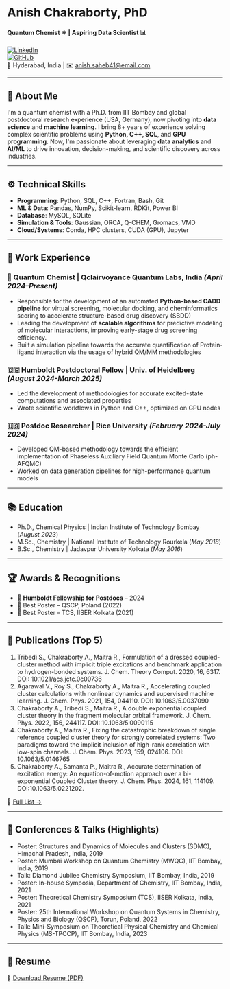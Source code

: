 # Anish Chakraborty, PhD

#### Quantum Chemist ⚛ | Aspiring Data Scientist 📊
[![LinkedIn](https://img.shields.io/badge/LinkedIn-anishchakraborty-blue?style=flat&logo=linkedin)](https://www.linkedin.com/in/anishchakraborty9435/)  
[![GitHub](https://img.shields.io/badge/GitHub-anish9435-lightgrey?style=flat&logo=github)](https://github.com/anish9435)  
📍 Hyderabad, India | ✉️ anish.saheb41@email.com 

---
## 🧠 About Me

I'm a quantum chemist with a Ph.D. from IIT Bombay and global postdoctoral research experience (USA, Germany), now pivoting into **data science** and **machine learning**. I bring 8+ years of experience solving 
complex scientific problems using **Python, C++, SQL**, and **GPU programming**. 
Now, I'm passionate about leveraging **data analytics** and **AI/ML** to drive innovation, decision-making, and scientific discovery across industries.

---

## ⚙️ Technical Skills

- **Programming**: Python, SQL, C++, Fortran, Bash, Git  
- **ML & Data**: Pandas, NumPy, Scikit-learn, RDKit, Power BI  
- **Database**: MySQL, SQLite  
- **Simulation & Tools**: Gaussian, ORCA, Q-CHEM, Gromacs, VMD  
- **Cloud/Systems**: Conda, HPC clusters, CUDA (GPU), Jupyter

---

## 💼 Work Experience

### 🔬 Quantum Chemist | Qclairvoyance Quantum Labs, India *(April 2024–Present)*  
- Responsible for the development of an automated **Python-based CADD pipeline** for virtual screening, molecular docking, and cheminformatics scoring to accelerate structure-based drug discovery (SBDD)
- Leading the development of **scalable algorithms** for predictive modeling of molecular interactions, improving early-stage drug screening efficiency. 
- Built a simulation pipeline towards the accurate quantification of Protein-ligand interaction via the usage of hybrid QM/MM methodologies 

### 🇩🇪 Humboldt Postdoctoral Fellow | Univ. of Heidelberg *(August 2024-March 2025)*  
- Led the development of methodologies for accurate excited-state computations and associated properties  
- Wrote scientific workflows in Python and C++, optimized on GPU nodes  

### 🇺🇸 Postdoc Researcher | Rice University *(February 2024-July 2024)*  
- Developed QM-based methodology towards the efficient implementation of Phaseless Auxiliary Field Quantum Monte Carlo (ph-AFQMC) 
- Worked on data generation pipelines for high-performance quantum models

---

## 📚 Education

- Ph.D., Chemical Physics | Indian Institute of Technology Bombay (_August 2023_)								       		
- M.Sc., Chemistry	| National Institute of Technology Rourkela (_May 2018_)	 			        		
- B.Sc., Chemistry | Jadavpur University Kolkata (_May 2016_)

---

## 🏆 Awards & Recognitions

- 🥇 **Humboldt Fellowship for Postdocs** – 2024  
- 🏅 Best Poster – QSCP, Poland (2022)  
- 🏅 Best Poster – TCS, IISER Kolkata (2021) 

---

## 📄 Publications (Top 5)

1. Tribedi S., Chakraborty A., Maitra R., Formulation of a dressed coupled-cluster method with implicit triple excitations and benchmark application to hydrogen-bonded systems. J. Chem. Theory Comput. 2020, 16, 6317. DOI: 10.1021/acs.jctc.0c00736
2. Agarawal V., Roy S., Chakraborty A., Maitra R., Accelerating coupled cluster calculations with nonlinear dynamics and supervised machine learning. J. Chem. Phys. 2021, 154, 044110. DOI: 10.1063/5.0037090
3. Chakraborty A., Tribedi S., Maitra R., A double exponential coupled cluster theory in the fragment molecular orbital framework. J. Chem. Phys. 2022, 156, 244117. DOI: 10.1063/5.0090115
4. Chakraborty A., Maitra R., Fixing the catastrophic breakdown of single reference coupled cluster theory for strongly correlated systems: Two paradigms toward the implicit inclusion of high-rank correlation with low-spin channels. J. Chem. Phys. 2023, 159, 024106. DOI: 10.1063/5.0146765
5. Chakraborty A., Samanta P., Maitra R., Accurate determination of excitation energy: An equation-of-motion approach over a bi-exponential Coupled Cluster theory. J. Chem. Phys. 2024, 161, 114109. DOI:10.1063/5.0221202.

🔗 [Full List →]([https://scholar.google.com/citations?user=IB3gJdUAAAAJ&hl=en])

---

## 🎤 Conferences & Talks (Highlights)

- Poster: Structures and Dynamics of Molecules and Clusters (SDMC), Himachal Pradesh, India, 2019
- Poster: Mumbai Workshop on Quantum Chemistry (MWQC), IIT Bombay, India, 2019
- Talk: Diamond Jubilee Chemistry Symposium, IIT Bombay, India, 2019
- Poster: In-house Symposia, Department of Chemistry, IIT Bombay, India, 2021
- Poster: Theoretical Chemistry Symposium (TCS), IISER Kolkata, India, 2021
- Poster: 25th International Workshop on Quantum Systems in Chemistry, Physics and Biology (QSCP), Torun, Poland, 2022
- Talk: Mini-Symposium on Theoretical Physical Chemistry and Chemical Physics (MS-TPCCP), IIT Bombay, India, 2023

---

## 📎 Resume

📄 [Download Resume (PDF)](./Anish_resume.pdf)


